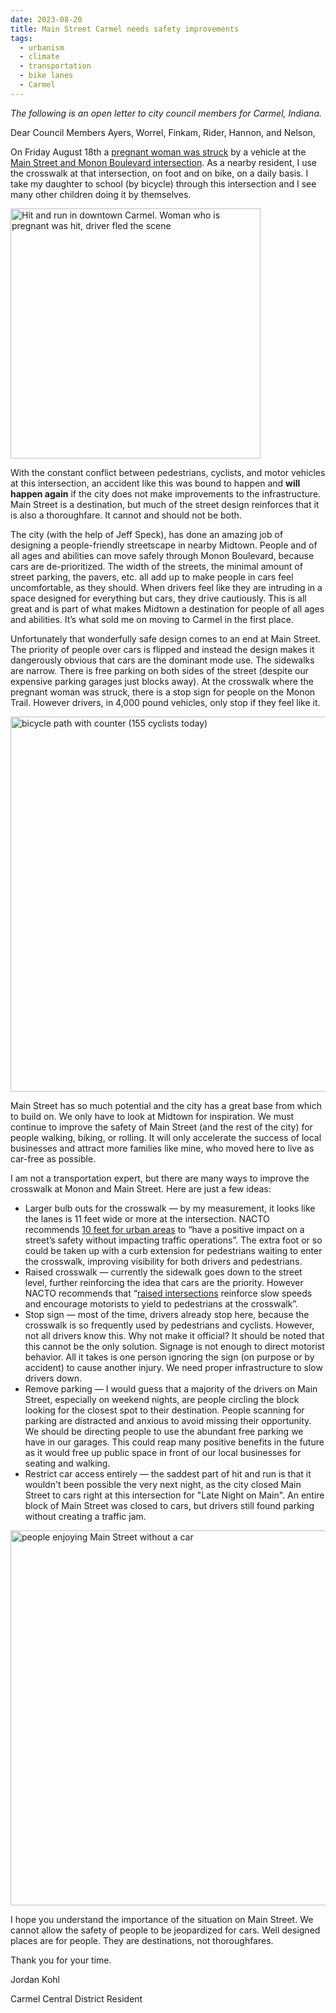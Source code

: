 ```yaml
---
date: 2023-08-20
title: Main Street Carmel needs safety improvements
tags:
  - urbanism
  - climate
  - transportation
  - bike lanes
  - Carmel
---
```


_The following is an open letter to city council members for Carmel, Indiana._

Dear Council Members Ayers, Worrel, Finkam, Rider, Hannon, and Nelson,

On Friday August 18th a [pregnant woman was struck](https://www.reddit.com/r/Carmel/comments/15v3lso/hit_and_run_in_downtown_carmel_woman_who_is) by a vehicle at the [Main Street and Monon Boulevard intersection](https://goo.gl/maps/aBWW3M3hPH2rWXac8). As a nearby resident, I use the crosswalk at that intersection, on foot and on bike, on a daily basis. I take my daughter to school (by bicycle) through this intersection and I see many other children doing it by themselves.

<img src="https://i.imgur.com/7KLjoBZ.png" alt="Hit and run in downtown Carmel. Woman who is pregnant was hit, driver fled the scene" style="margin: 0 auto; width:400px" />

With the constant conflict between pedestrians, cyclists, and motor vehicles at this intersection, an accident like this was bound to happen and **will happen again** if the city does not make improvements to the infrastructure. Main Street is a destination, but much of the street design reinforces that it is also a thoroughfare. It cannot and should not be both.

The city (with the help of Jeff Speck), has done an amazing job of designing a people-friendly streetscape in nearby Midtown. People and of all ages and abilities can move safely through Monon Boulevard, because cars are de-prioritized. The width of the streets, the minimal amount of street parking, the pavers, etc. all add up to make people in cars feel uncomfortable, as they should. When drivers feel like they are intruding in a space designed for everything but cars, they drive cautiously. This is all great and is part of what makes Midtown a destination for people of all ages and abilities. It’s what sold me on moving to Carmel in the first place.

Unfortunately that wonderfully safe design comes to an end at Main Street. The priority of people over cars is flipped and instead the design makes it dangerously obvious that cars are the dominant mode use. The sidewalks are narrow. There is free parking on both sides of the street (despite our expensive parking garages just blocks away). At the crosswalk where the pregnant woman was struck, there is a stop sign for people on the Monon Trail. However drivers, in 4,000 pound vehicles, only stop if they feel like it.

<img src="https://i.imgur.com/KF1kmnu.jpg" alt="bicycle path with counter (155 cyclists today)" style="margin: 0 auto; width:600px" />

Main Street has so much potential and the city has a great base from which to build on. We only have to look at Midtown for inspiration. We must continue to improve the safety of Main Street (and the rest of the city) for people walking, biking, or rolling. It will only accelerate the success of local businesses and attract more families like mine, who moved here to live as car-free as possible.

I am not a transportation expert, but there are many ways to improve the crosswalk at Monon and Main Street. Here are just a few ideas:

- Larger bulb outs for the crosswalk — by my measurement, it looks like the lanes is 11 feet wide or more at the intersection. NACTO recommends [10 feet for urban areas](https://nacto.org/publication/urban-street-design-guide/street-design-elements/lane-width/) to “have a positive impact on a street’s safety without impacting traffic operations”. The extra foot or so could be taken up with a curb extension for pedestrians waiting to enter the crosswalk, improving visibility for both drivers and pedestrians.
- Raised crosswalk — currently the sidewalk goes down to the street level, further reinforcing the idea that cars are the priority. However NACTO recommends that “[raised intersections](https://nacto.org/publication/urban-street-design-guide/intersections/minor-intersections/raised-intersections/) reinforce slow speeds and encourage motorists to yield to pedestrians at the crosswalk”.
- Stop sign — most of the time, drivers already stop here, because the crosswalk is so frequently used by pedestrians and cyclists. However, not all drivers know this. Why not make it official? It should be noted that this cannot be the only solution. Signage is not enough to direct motorist behavior. All it takes is one person ignoring the sign (on purpose or by accident) to cause another injury. We need proper infrastructure to slow drivers down.
- Remove parking — I would guess that a majority of the drivers on Main Street, especially on weekend nights, are people circling the block looking for the closest spot to their destination. People scanning for parking are distracted and anxious to avoid missing their opportunity. We should be directing people to use the abundant free parking we have in our garages. This could reap many positive benefits in the future as it would free up public space in front of our local businesses for seating and walking.
- Restrict car access entirely — the saddest part of hit and run is that it wouldn't been possible the very next night, as the city closed Main Street to cars right at this intersection for "Late Night on Main". An entire block of Main Street was closed to cars, but drivers still found parking without creating a traffic jam.

<img src="https://i.imgur.com/XwXeX56.jpg" alt="people enjoying Main Street without a car" style="margin: 0 auto; width:600px" />

I hope you understand the importance of the situation on Main Street. We cannot allow the safety of people to be jeopardized for cars. Well designed places are for people. They are destinations, not thoroughfares.

Thank you for your time.

Jordan Kohl

Carmel Central District Resident
